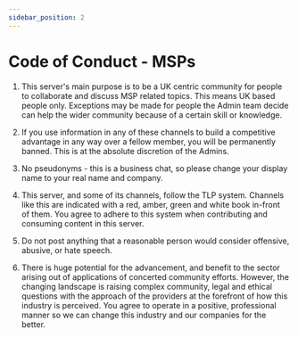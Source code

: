 ```yaml
---
sidebar_position: 2
---
```


# Code of Conduct - MSPs

1. This server's main purpose is to be a UK centric community for people to collaborate and discuss MSP related topics. This means UK based people only. Exceptions may be made for people the Admin team decide can help the wider community because of a certain skill or knowledge.

2. If you use information in any of these channels to build a competitive advantage in any way over a fellow member, you will be permanently banned. This is at the absolute discretion of the Admins.

3. No pseudonyms - this is a business chat, so please change your display name to your real name and company.

4. This server, and some of its channels, follow the TLP system. Channels like this are indicated with a red, amber, green and white book in-front of them. You agree to adhere to this system when contributing and consuming content in this server.

5. Do not post anything that a reasonable person would consider offensive, abusive, or hate speech.

6. There is huge potential for the advancement, and benefit to the sector arising out of applications of concerted community efforts. However, the changing landscape is raising complex community, legal and ethical questions with the approach of the providers at the forefront of how this industry is perceived. You agree to operate in a positive, professional manner so we can change this industry and our companies for the better.
